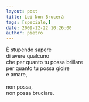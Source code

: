 ```yaml
---
layout: post
title: Lei Non Brucerà
tags: [speciale,]
date: 2009-12-22 10:26:00
author: pietro
---
```

È stupendo sapere<br/>di avere qualcuno<br/>che per quanto tu possa brillare<br/>per quanto tu possa gioire<br/>e amare,<br/><br/>non possa,<br/>non possa bruciare.
